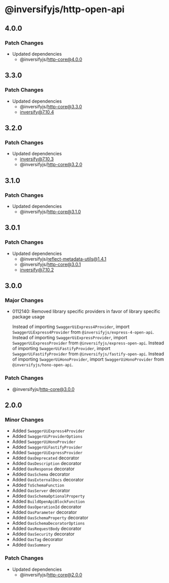 # @inversifyjs/http-open-api

## 4.0.0

### Patch Changes

- Updated dependencies
  - @inversifyjs/http-core@4.0.0

## 3.3.0

### Patch Changes

- Updated dependencies
  - @inversifyjs/http-core@3.3.0
  - inversify@7.10.4

## 3.2.0

### Patch Changes

- Updated dependencies
  - inversify@7.10.3
  - @inversifyjs/http-core@3.2.0

## 3.1.0

### Patch Changes

- Updated dependencies
  - @inversifyjs/http-core@3.1.0

## 3.0.1

### Patch Changes

- Updated dependencies
  - @inversifyjs/reflect-metadata-utils@1.4.1
  - @inversifyjs/http-core@3.0.1
  - inversify@7.10.2

## 3.0.0

### Major Changes

- 0112140: Removed library specific providers in favor of library specific package usage

  Instead of importing `SwaggerUiExpress4Provider`, import `SwaggerUiExpress4Provider` from `@inversifyjs/express-4-open-api`.
  Instead of importing `SwaggerUiExpressProvider`, import `SwaggerUiExpressProvider` from `@inversifyjs/express-open-api`.
  Instead of importing `SwaggerUiFastifyProvider`, import `SwaggerUiFastifyProvider` from `@inversifyjs/fastify-open-api`.
  Instead of importing `SwaggerUiHonoProvider`, import `SwaggerUiHonoProvider` from `@inversifyjs/hono-open-api`.

### Patch Changes

- @inversifyjs/http-core@3.0.0

## 2.0.0

### Minor Changes

- Added `SwaggerUiExpress4Provider`
- Added `SwaggerUiProviderOptions`
- Added `SwaggerUiHonoProvider`
- Added `SwaggerUiFastifyProvider`
- Added `SwaggerUiExpressProvider`
- Added `OasDeprecated` decorator
- Added `OasDescription` decorator
- Added `OasResponse` decorator
- Added `OasSchema` decorator
- Added `OasExternalDocs` decorator
- Added `ToSchemaFunction`
- Added `OasServer` decorator
- Added `OasSchemaOptionalProperty`
- Added `BuildOpenApiBlockFunction`
- Added `OasOperationId` decorator
- Added `OasParameter` decorator
- Added `OasSchemaProperty` decorator
- Added `OasSchemaDecoratorOptions`
- Added `OasRequestBody` decorator
- Added `OasSecurity` decorator
- Added `OasTag` decorator
- Added `OasSummary`

### Patch Changes

- Updated dependencies
  - @inversifyjs/http-core@2.0.0
